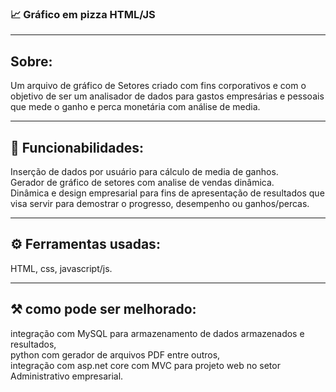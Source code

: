 ### 📈 Gráfico em pizza HTML/JS
---
## Sobre:
Um arquivo de gráfico de Setores criado com fins corporativos e com o objetivo de ser um
analisador de dados para gastos empresárias e pessoais que mede o ganho e perca monetária 
com análise de media.

---
## 🔎 Funcionabilidades:

Inserção de dados por usuário para cálculo de media de ganhos. <br>
Gerador de gráfico de setores com analise de vendas dinâmica. <br>
Dinâmica e design empresarial para fins de apresentação de resultados que visa
servir para demostrar o progresso, desempenho ou ganhos/percas.

---
## ⚙️ Ferramentas usadas:

HTML, css, javascript/js.

---
## ⚒️ como pode ser melhorado:

integração com MySQL para armazenamento de dados armazenados e resultados,<br>
python com gerador de arquivos PDF entre outros,<br>
integração com asp.net core com MVC para projeto web no setor Administrativo empresarial.
